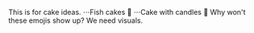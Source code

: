 This is for cake ideas. 
⋅⋅⋅Fish cakes :fish_cake:
⋅⋅⋅Cake with candles :birthday:
Why won't these emojis show up? We need visuals.
